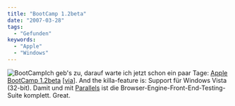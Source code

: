 ```yaml
---
title: "BootCamp 1.2beta"
date: "2007-03-28"
tags:
  - "Gefunden"
keywords:
  - "Apple"
  - "Windows"
---
```


![BootCamp](/images/codecandies/ZZ22E489C3.jpg)Ich geb's zu, darauf warte ich jetzt schon ein paar Tage: [Apple BootCamp 1.2beta](http://www.apple.com/macosx/bootcamp/) \[[via](http://www.macminute.com/2007/03/28/apple-bootcamp/)\]. And the killa-feature is: Support für Windows Vista (32-bit). Damit und mit [Parallels](http://www.parallels.com/) ist die Browser-Engine-Front-End-Testing-Suite komplett. Great.


